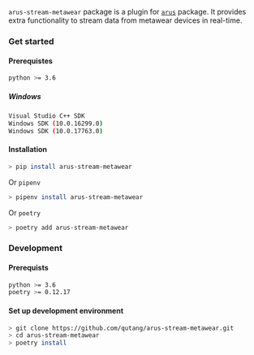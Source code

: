 `arus-stream-metawear` package is a plugin for [`arus`](https://qutang.github.io/arus/) package. It provides extra functionality to stream data from metawear devices in real-time.

### Get started

#### Prerequistes

```bash
python >= 3.6
```

##### Windows

```bash
Visual Studio C++ SDK
Windows SDK (10.0.16299.0)
Windows SDK (10.0.17763.0)
```

#### Installation

```bash
> pip install arus-stream-metawear 
```

Or `pipenv`

```bash
> pipenv install arus-stream-metawear
```

Or `poetry`

```bash
> poetry add arus-stream-metawear
```


### Development

#### Prerequists

```bash
python >= 3.6
poetry >= 0.12.17
```

#### Set up development environment

```bash
> git clone https://github.com/qutang/arus-stream-metawear.git
> cd arus-stream-metawear
> poetry install
```